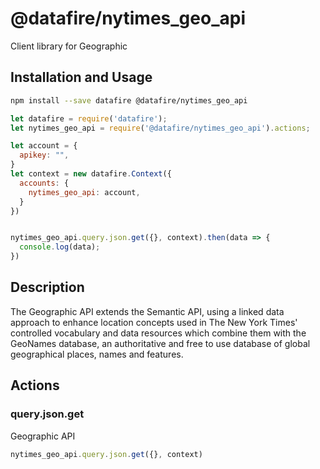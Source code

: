 # @datafire/nytimes_geo_api

Client library for Geographic

## Installation and Usage
```bash
npm install --save datafire @datafire/nytimes_geo_api
```

```js
let datafire = require('datafire');
let nytimes_geo_api = require('@datafire/nytimes_geo_api').actions;

let account = {
  apikey: "",
}
let context = new datafire.Context({
  accounts: {
    nytimes_geo_api: account,
  }
})


nytimes_geo_api.query.json.get({}, context).then(data => {
  console.log(data);
})
```

## Description
The Geographic API extends the Semantic API, using a linked data approach to enhance location concepts used in The New York Times' controlled vocabulary and data resources which combine them with the GeoNames database, an authoritative and free to use database of global geographical places, names and features.


## Actions
### query.json.get
Geographic API


```js
nytimes_geo_api.query.json.get({}, context)
```


